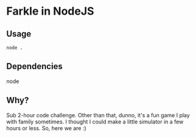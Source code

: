# Farkle in NodeJS

## Usage
`node .`

## Dependencies
node

## Why?
Sub 2-hour code challenge.
Other than that, dunno, it's a fun game I play with family sometimes. I thought I could make a little simulator in a few hours or less. So, here we are :)
